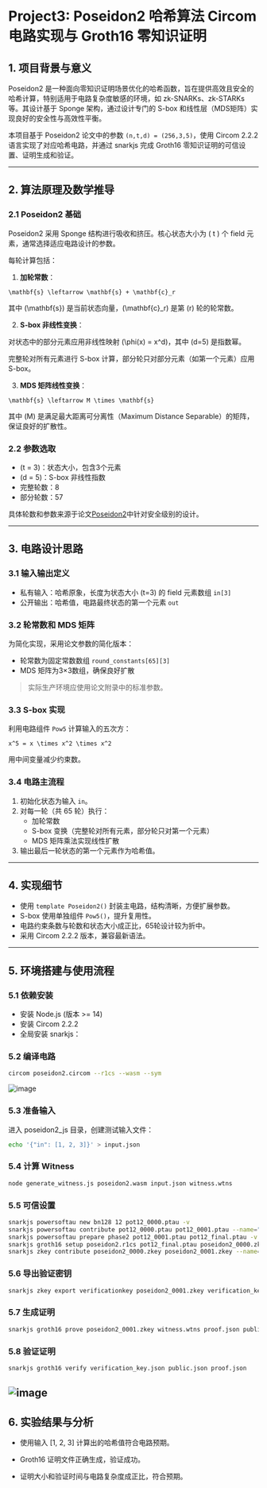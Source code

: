 # Project3: Poseidon2 哈希算法 Circom 电路实现与 Groth16 零知识证明

## 1. 项目背景与意义

Poseidon2 是一种面向零知识证明场景优化的哈希函数，旨在提供高效且安全的哈希计算，特别适用于电路复杂度敏感的环境，如 zk-SNARKs、zk-STARKs 等。其设计基于 Sponge 架构，通过设计专门的 S-box 和线性层（MDS矩阵）实现良好的安全性与高效性平衡。

本项目基于 Poseidon2 论文中的参数 `(n,t,d) = (256,3,5)`，使用 Circom 2.2.2 语言实现了对应哈希电路，并通过 snarkjs 完成 Groth16 零知识证明的可信设置、证明生成和验证。

---

## 2. 算法原理及数学推导

### 2.1 Poseidon2 基础

Poseidon2 采用 Sponge 结构进行吸收和挤压。核心状态大小为 \( t \) 个 field 元素，通常选择适应电路设计的参数。

每轮计算包括：

1. **加轮常数**：


`\mathbf{s} \leftarrow \mathbf{s} + \mathbf{c}_r`


其中 \(\mathbf{s}\) 是当前状态向量，\(\mathbf{c}_r\) 是第 \(r\) 轮的轮常数。

2. **S-box 非线性变换**：

对状态中的部分元素应用非线性映射 \(\phi(x) = x^d\)，其中 \(d=5\) 是指数幂。

完整轮对所有元素进行 S-box 计算，部分轮只对部分元素（如第一个元素）应用 S-box。

3. **MDS 矩阵线性变换**：

`
\mathbf{s} \leftarrow M \times \mathbf{s}
`

其中 \(M\) 是满足最大距离可分离性（Maximum Distance Separable）的矩阵，保证良好的扩散性。

### 2.2 参数选取

- \(t = 3\)：状态大小，包含3个元素
- \(d = 5\)：S-box 非线性指数
- 完整轮数：8
- 部分轮数：57

具体轮数和参数来源于论文[Poseidon2](https://eprint.iacr.org/2023/323.pdf)中针对安全级别的设计。

---

## 3. 电路设计思路

### 3.1 输入输出定义

- 私有输入：哈希原象，长度为状态大小 \(t=3\) 的 field 元素数组 `in[3]`
- 公开输出：哈希值，电路最终状态的第一个元素 `out`

### 3.2 轮常数和 MDS 矩阵

为简化实现，采用论文参数的简化版本：

- 轮常数为固定常数数组 `round_constants[65][3]`
- MDS 矩阵为3×3数组，确保良好扩散

> 实际生产环境应使用论文附录中的标准参数。

### 3.3 S-box 实现

利用电路组件 `Pow5` 计算输入的五次方：


`x^5 = x \times x^2 \times x^2`


用中间变量减少约束数。

### 3.4 电路主流程

1. 初始化状态为输入 `in`。
2. 对每一轮（共 65 轮）执行：
   - 加轮常数
   - S-box 变换（完整轮对所有元素，部分轮只对第一个元素）
   - MDS 矩阵乘法实现线性扩散
3. 输出最后一轮状态的第一个元素作为哈希值。

---

## 4. 实现细节

- 使用 `template Poseidon2()` 封装主电路，结构清晰，方便扩展参数。
- S-box 使用单独组件 `Pow5()`，提升复用性。
- 电路约束条数与轮数和状态大小成正比，65轮设计较为折中。
- 采用 Circom 2.2.2 版本，兼容最新语法。

---

## 5. 环境搭建与使用流程

### 5.1 依赖安装

- 安装 Node.js (版本 >= 14)
- 安装 Circom 2.2.2
- 全局安装 snarkjs：

### 5.2 编译电路

```bash
circom poseidon2.circom --r1cs --wasm --sym
```
![image]()

### 5.3 准备输入

进入 poseidon2_js 目录，创建测试输入文件：

```bash
echo '{"in": [1, 2, 3]}' > input.json
```
### 5.4 计算 Witness

```bash
node generate_witness.js poseidon2.wasm input.json witness.wtns
```
### 5.5 可信设置

```bash
snarkjs powersoftau new bn128 12 pot12_0000.ptau -v
snarkjs powersoftau contribute pot12_0000.ptau pot12_0001.ptau --name="First contribution" -v
snarkjs powersoftau prepare phase2 pot12_0001.ptau pot12_final.ptau -v
snarkjs groth16 setup poseidon2.r1cs pot12_final.ptau poseidon2_0000.zkey
snarkjs zkey contribute poseidon2_0000.zkey poseidon2_0001.zkey --name="Second contribution" -v
```
### 5.6 导出验证密钥

```bash
snarkjs zkey export verificationkey poseidon2_0001.zkey verification_key.json
```
### 5.7 生成证明

```bash
snarkjs groth16 prove poseidon2_0001.zkey witness.wtns proof.json public.json
```
### 5.8 验证证明

```bash
snarkjs groth16 verify verification_key.json public.json proof.json
```

![image]()
---

## 6. 实验结果与分析

- 使用输入 [1, 2, 3] 计算出的哈希值符合电路预期。

- Groth16 证明文件正确生成，验证成功。

- 证明大小和验证时间与电路复杂度成正比，符合预期。
